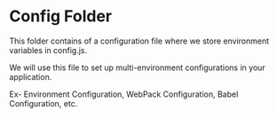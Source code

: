 # Config Folder

This folder contains of a configuration file where we store environment variables in config.js.

We will use this file to set up multi-environment configurations in your application. 

Ex- Environment Configuration, WebPack Configuration, Babel Configuration, etc.